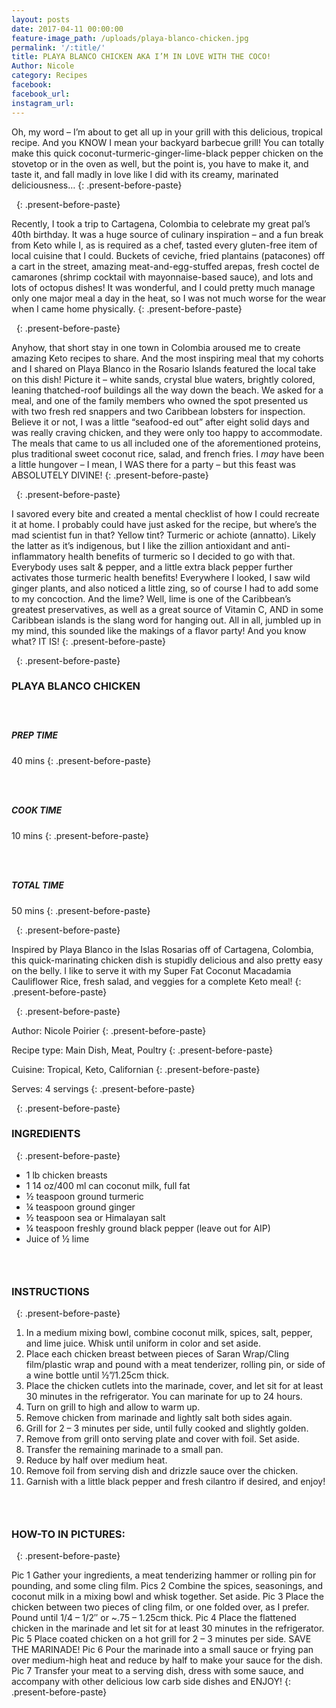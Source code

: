 ```yaml
---
layout: posts
date: 2017-04-11 00:00:00
feature-image_path: /uploads/playa-blanco-chicken.jpg
permalink: '/:title/'
title: PLAYA BLANCO CHICKEN AKA I’M IN LOVE WITH THE COCO!
Author: Nicole
category: Recipes
facebook:
facebook_url:
instagram_url:
---
```


Oh, my word – I’m about to get all up in your grill with this delicious, tropical recipe. And you KNOW I mean your backyard barbecue grill! You can totally make this quick coconut-turmeric-ginger-lime-black pepper chicken on the stovetop or in the oven as well, but the point is, you have to make it, and taste it, and fall madly in love like I did with its creamy, marinated deliciousness…
{: .present-before-paste}

&nbsp;
{: .present-before-paste}

Recently, I took a trip to Cartagena, Colombia to celebrate my great pal’s 40th birthday. It was a huge source of culinary inspiration – and a fun break from Keto while I, as is required as a chef, tasted every gluten-free item of local cuisine that I could. Buckets of ceviche, fried plantains (patacones) off a cart in the street, amazing meat-and-egg-stuffed arepas, fresh coctel de camarones (shrimp cocktail with mayonnaise-based sauce), and lots and lots of octopus dishes! It was wonderful, and I could pretty much manage only one major meal a day in the heat, so I was not much worse for the wear when I came home physically.
{: .present-before-paste}

&nbsp;
{: .present-before-paste}

Anyhow, that short stay in one town in Colombia aroused me to create amazing Keto recipes to share. And the most inspiring meal that my cohorts and I shared on Playa Blanco in the Rosario Islands featured the local take on this dish! Picture it – white sands, crystal blue waters, brightly colored, leaning thatched-roof buildings all the way down the beach. We asked for a meal, and one of the family members who owned the spot presented us with two fresh red snappers and two Caribbean lobsters for inspection. Believe it or not, I was a little “seafood-ed out” after eight solid days and was really craving chicken, and they were only too happy to accommodate. The meals that came to us all included one of the aforementioned proteins, plus traditional sweet coconut rice, salad, and french fries. I *may* have been a little hungover – I mean, I WAS there for a party – but this feast was ABSOLUTELY DIVINE!
{: .present-before-paste}

&nbsp;
{: .present-before-paste}

I savored every bite and created a mental checklist of how I could recreate it at home. I probably could have just asked for the recipe, but where’s the mad scientist fun in that? Yellow tint? Turmeric or achiote (annatto). Likely the latter as it’s indigenous, but I like the zillion antioxidant and anti-inflammatory health benefits of turmeric so I decided to go with that. Everybody uses salt & pepper, and a little extra black pepper further activates those turmeric health benefits! Everywhere I looked, I saw wild ginger plants, and also noticed a little zing, so of course I had to add some to my concoction. And the lime? Well, lime is one of the Caribbean’s greatest preservatives, as well as a great source of Vitamin C, AND in some Caribbean islands is the slang word for hanging out. All in all, jumbled up in my mind, this sounded like the makings of a flavor party! And you know what? IT IS!
{: .present-before-paste}

&nbsp;
{: .present-before-paste}

### PLAYA BLANCO CHICKEN

##### &nbsp;

##### PREP TIME

40 mins
{: .present-before-paste}

### &nbsp;

##### COOK TIME

10 mins
{: .present-before-paste}

### &nbsp;

##### TOTAL TIME

50 mins
{: .present-before-paste}

&nbsp;
{: .present-before-paste}

Inspired by Playa Blanco in the Islas Rosarias off of Cartagena, Colombia, this quick-marinating chicken dish is stupidly delicious and also pretty easy on the belly. I like to serve it with my Super Fat Coconut Macadamia Cauliflower Rice, fresh salad, and veggies for a complete Keto meal!
{: .present-before-paste}

&nbsp;
{: .present-before-paste}

Author: Nicole Poirier
{: .present-before-paste}

Recipe type: Main Dish, Meat, Poultry
{: .present-before-paste}

Cuisine: Tropical, Keto, Californian
{: .present-before-paste}

Serves: 4 servings
{: .present-before-paste}

&nbsp;
{: .present-before-paste}

### INGREDIENTS

&nbsp;
{: .present-before-paste}

* 1 lb chicken breasts
* 1 14 oz/400 ml can coconut milk, full fat
* ½ teaspoon ground turmeric
* ¼ teaspoon ground ginger
* ½ teaspoon sea or Himalayan salt
* ¼ teaspoon freshly ground black pepper (leave out for AIP)
* Juice of ½ lime

### &nbsp;

### INSTRUCTIONS

&nbsp;
{: .present-before-paste}

1. In a medium mixing bowl, combine coconut milk, spices, salt, pepper, and lime juice. Whisk until uniform in color and set aside.
2. Place each chicken breast between pieces of Saran Wrap/Cling film/plastic wrap and pound with a meat tenderizer, rolling pin, or side of a wine bottle until ½”/1.25cm thick.
3. Place the chicken cutlets into the marinade, cover, and let sit for at least 30 minutes in the refrigerator. You can marinate for up to 24 hours.
4. Turn on grill to high and allow to warm up.
5. Remove chicken from marinade and lightly salt both sides again.
6. Grill for 2 – 3 minutes per side, until fully cooked and slightly golden.
7. Remove from grill onto serving plate and cover with foil. Set aside.
8. Transfer the remaining marinade to a small pan.
9. Reduce by half over medium heat.
10. Remove foil from serving dish and drizzle sauce over the chicken.
11. Garnish with a little black pepper and fresh cilantro if desired, and enjoy!

### &nbsp;

### HOW-TO IN PICTURES:

&nbsp;
{: .present-before-paste}

Pic 1 Gather your ingredients, a meat tenderizing hammer or rolling pin for pounding, and some cling film. Pics 2 Combine the spices, seasonings, and coconut milk in a mixing bowl and whisk together. Set aside. Pic 3 Place the chicken between two pieces of cling film, or one folded over, as I prefer. Pound until 1/4 – 1/2″ or ~.75 – 1.25cm thick. Pic 4 Place the flattened chicken in the marinade and let sit for at least 30 minutes in the refrigerator. Pic 5 Place coated chicken on a hot grill for 2 – 3 minutes per side. SAVE THE MARINADE! Pic 6 Pour the marinade into a small sauce or frying pan over medium-high heat and reduce by half to make your sauce for the dish. Pic 7 Transfer your meat to a serving dish, dress with some sauce, and accompany with other delicious low carb side dishes and ENJOY!
{: .present-before-paste}
